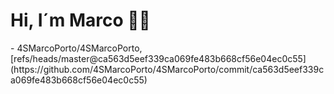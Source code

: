 <h1>Hi, I´m Marco 👋🏻</h1>
<!-- START gadpp -->
- 4SMarcoPorto/4SMarcoPorto, [refs/heads/master@ca563d5eef339ca069fe483b668cf56e04ec0c55](https://github.com/4SMarcoPorto/4SMarcoPorto/commit/ca563d5eef339ca069fe483b668cf56e04ec0c55)
